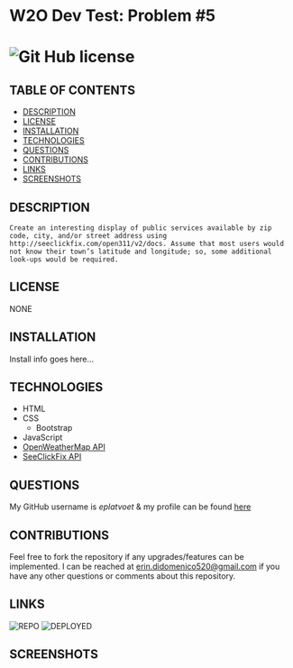 # W2O Dev Test: Problem #5 
# ![Git Hub license](https://img.shields.io/badge/License-Unlicensed-blue.svg)

## TABLE OF CONTENTS
- [DESCRIPTION](#DESCRIPTION)  
- [LICENSE](#LICENSE)  
- [INSTALLATION](#INSTALLATION)  
- [TECHNOLOGIES](#TECHNOLOGIES)  
- [QUESTIONS](#QUESTIONS)  
- [CONTRIBUTIONS](#CONTRIBUTIONS)
- [LINKS](#LINKS)  
- [SCREENSHOTS](#SCREENSHOTS)  

## DESCRIPTION
```````````````
Create an interesting display of public services available by zip code, city, and/or street address using http://seeclickfix.com/open311/v2/docs. Assume that most users would not know their town’s latitude and longitude; so, some additional look-ups would be required.
```````````````



## LICENSE
NONE

## INSTALLATION
Install info goes here...

## TECHNOLOGIES
- HTML  
- CSS  
    - Bootstrap  
- JavaScript  
- [OpenWeatherMap API](https://openweathermap.org/api)  
- [SeeClickFix API](https://seeclickfix.com/open311/v2/docs)

## QUESTIONS 
My GitHub username is *eplatvoet* & my profile can be found [here](https://github.com/eplatvoet) 

## CONTRIBUTIONS
Feel free to fork the repository if any upgrades/features can be implemented. I can be reached at erin.didomenico520@gmail.com if you have any other questions or comments about this repository.

## LINKS
![REPO](https://github.com/eplatvoet/w2oDevTest)
![DEPLOYED](https://eplatvoet.github.io/w2oDevTest/)

## SCREENSHOTS


